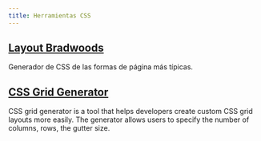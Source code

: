 ```yaml
---
title: Herramientas CSS
---
```



## [Layout Bradwoods](https://layout.bradwoods.io/)

Generador de CSS de las formas de página más típicas.

## [CSS Grid Generator](https://cssgridgenerator.io/)

CSS grid generator is a tool that helps developers create custom CSS grid layouts more easily. The generator allows users to specify the number of columns, rows, the gutter size.
